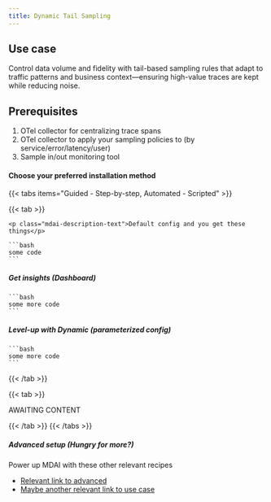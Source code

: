```yaml
---
title: Dynamic Tail Sampling
---
```


## Use case

Control data volume and fidelity with tail-based sampling rules that adapt to traffic patterns and business context—ensuring high-value traces are kept while reducing noise.

## Prerequisites

1. OTel collector for centralizing trace spans
1. OTel collector to apply your sampling policies to (by service/error/latency/user)
1. Sample in/out monitoring tool

#### Choose your preferred installation method

{{< tabs items="Guided - Step-by-step, Automated - Scripted" >}}

<!-- Tab A -->
  {{< tab >}}

    <p class="mdai-description-text">Default config and you get these things</p>

    ```bash
    some code
    ```

##### Get insights (Dashboard)

    ```bash
    some more code
    ```

##### Level-up with Dynamic (parameterized config)

    ```bash
    some more code
    ```

  {{< /tab >}}

<!-- Tab B -->
  {{< tab >}}

AWAITING CONTENT

  {{< /tab >}}
{{< /tabs >}}

##### Advanced setup (Hungry for more?)
Power up MDAI with these other relevant recipes
- [Relevant link to advanced]()
- [Maybe another relevant link to use case]()